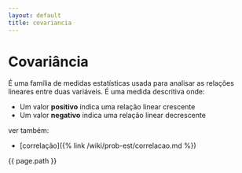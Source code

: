 ```yaml
---
layout: default
title: covariancia
---
```


# Covariância

É uma família de medidas estatísticas usada para analisar as relações lineares entre duas variáveis. É uma medida descritiva onde:
- Um valor **positivo** indica uma relação linear crescente
- Um valor **negativo** indica uma relação linear decrescente

ver também:
- [correlação]({% link /wiki/prob-est/correlacao.md %})

{{ page.path }}
